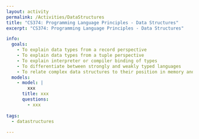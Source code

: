 ```yaml
---
layout: activity
permalink: /Activities/DataStructures
title: "CS374: Programming Language Principles - Data Structures"
excerpt: "CS374: Programming Language Principles - Data Structures"

info: 
  goals: 
    - To explain data types from a record perspective
    - To explain data types from a tuple perspective
    - To explain interpreter or compiler binding of types
    - To differentiate between strongly and weakly typed languages
    - To relate complex data structures to their position in memory and pointer- or reference-based representation in memory
  models:
    - model: |
        xxx
      title: xxx
      questions:
        - xxx
      
tags:
  - datastructures
  
---
```


